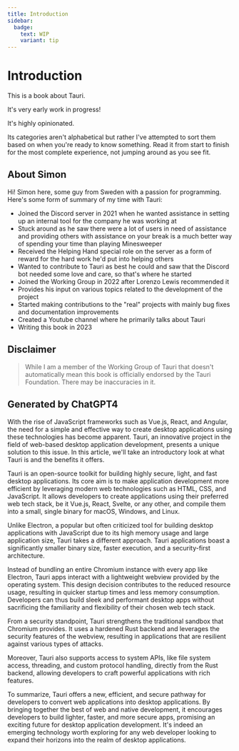 ```yaml
---
title: Introduction
sidebar:
  badge:
    text: WIP
    variant: tip
---
```


# Introduction

This is a book about Tauri.

It's very early work in progress!

It's highly opinionated.

Its categories aren't alphabetical but rather I've attempted to sort them based on when you're ready to know something. Read it from start to finish for the most complete experience, not jumping around as you see fit.

## About Simon

Hi! Simon here, some guy from Sweden with a passion for programming. Here's some form of summary of my time with Tauri:

- Joined the Discord server in 2021 when he wanted assistance in setting up an internal tool for the company he was working at
- Stuck around as he saw there were a lot of users in need of assistance and providing others with assistance on your break is a much better way of spending your time than playing Minesweeper
- Received the Helping Hand special role on the server as a form of reward for the hard work he'd put into helping others
- Wanted to contribute to Tauri as best he could and saw that the Discord bot needed some love and care, so that's where he started
- Joined the Working Group in 2022 after Lorenzo Lewis recommended it
- Provides his input on various topics related to the development of the project
- Started making contributions to the "real" projects with mainly bug fixes and documentation improvements
- Created a Youtube channel where he primarily talks about Tauri
- Writing this book in 2023

## Disclaimer

> While I am a member of the Working Group of Tauri that doesn't automatically mean this book is officially endorsed by the Tauri Foundation. There may be inaccuracies in it.

## Generated by ChatGPT4

With the rise of JavaScript frameworks such as Vue.js, React, and Angular, the need for a simple and effective way to create desktop applications using these technologies has become apparent. Tauri, an innovative project in the field of web-based desktop application development, presents a unique solution to this issue. In this article, we'll take an introductory look at what Tauri is and the benefits it offers.

Tauri is an open-source toolkit for building highly secure, light, and fast desktop applications. Its core aim is to make application development more efficient by leveraging modern web technologies such as HTML, CSS, and JavaScript. It allows developers to create applications using their preferred web tech stack, be it Vue.js, React, Svelte, or any other, and compile them into a small, single binary for macOS, Windows, and Linux.

Unlike Electron, a popular but often criticized tool for building desktop applications with JavaScript due to its high memory usage and large application size, Tauri takes a different approach. Tauri applications boast a significantly smaller binary size, faster execution, and a security-first architecture.

Instead of bundling an entire Chromium instance with every app like Electron, Tauri apps interact with a lightweight webview provided by the operating system. This design decision contributes to the reduced resource usage, resulting in quicker startup times and less memory consumption. Developers can thus build sleek and performant desktop apps without sacrificing the familiarity and flexibility of their chosen web tech stack.

From a security standpoint, Tauri strengthens the traditional sandbox that Chromium provides. It uses a hardened Rust backend and leverages the security features of the webview, resulting in applications that are resilient against various types of attacks.

Moreover, Tauri also supports access to system APIs, like file system access, threading, and custom protocol handling, directly from the Rust backend, allowing developers to craft powerful applications with rich features.

To summarize, Tauri offers a new, efficient, and secure pathway for developers to convert web applications into desktop applications. By bringing together the best of web and native development, it encourages developers to build lighter, faster, and more secure apps, promising an exciting future for desktop application development. It's indeed an emerging technology worth exploring for any web developer looking to expand their horizons into the realm of desktop applications.
